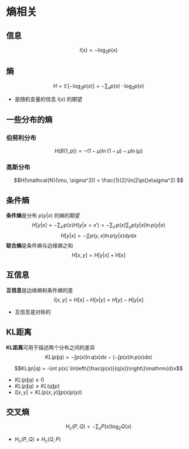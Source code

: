 # 熵相关

## 信息

$$I(x) = -\log_2p(x)$$

## 熵

$$H = \mathbb{E}[-\log_2p(x)] = -\sum_{x}p(x)\cdot\log_2p(x)$$

- 是随机变量的信息 $I(x)$ 的期望

## 一些分布的熵

### 伯努利分布

$$H(B(1,p)) = -(1-\mu)\ln(1-\mu) - \mu\ln(\mu) $$

### 高斯分布

$$H(\mathcal{N}(\mu, \sigma^2)) = \frac{1}{2}\ln(2\pi{}e\sigma^2) $$

## 条件熵

**条件熵**是分布 $p(y|x)$ 的熵的期望
$$H[y|x] = -\sum_{x'} p(x)H(y|x=x') = -\sum_{x'}p(x)\sum_{y}p(y|x)\ln p(y|x)$$
$$H[y|x] = -\iint p(y,x) \ln p(y|x) \mathrm{d}y\mathrm{d}x$$
**联合熵**是条件熵与边缘熵之和
$$H[x,y] = H[y|x] + H[x]$$

## 互信息

**互信息**是边缘熵和条件熵的差
$$I[x,y] = H[x] - H[x|y] = H[y] - H[y|x]$$

- 互信息是对称的

## KL距离

**KL距离**可用于描述两个分布之间的差异
$$KL(p\|q) = -\int p(x) \ln q(x)\mathrm{d}x - \left(-\int p(x) \ln p(x) \mathrm{d}x\right)$$

$$KL(p\|q) = -\int p(x) \ln\left\{\frac{p(x)}{q(x)}\right\}\mathrm{d}x$$

- $KL(p\|q) \ge 0$
- $KL(p\|q) \neq KL(q\|p)$
- $I[x,y] = KL(p(x,y)\|p(x)p(y))$

## 交叉熵

$$H_c(P,Q) = -\sum_{x}P(x)\log_2Q(x)$$

- $H_c(P,Q) \neq H_c(Q,P)$
